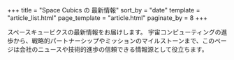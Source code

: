 +++
title = "Space Cubics の 最新情報"
sort_by = "date"
template = "article_list.html"
page_template = "article.html"
paginate_by = 8
+++

スペースキュービクスの最新情報をお届けします。
宇宙コンピューティングの進歩から、戦略的パートナーシップやミッションのマイルストーンまで、このページは会社のニュースや技術的進歩の信頼できる情報源として役立ちます。
